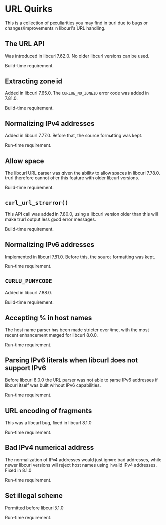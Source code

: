 # URL Quirks

This is a collection of peculiarities you may find in trurl due to bugs or
changes/improvements in libcurl's URL handling.

## The URL API

Was introduced in libcurl 7.62.0. No older libcurl versions can be used.

Build-time requirement.

## Extracting zone id

Added in libcurl 7.65.0. The `CURLUE_NO_ZONEID` error code was added in
7.81.0.

Build-time requirement.

## Normalizing IPv4 addresses

Added in libcurl 7.77.0. Before that, the source formatting was kept.

Run-time requirement.

## Allow space

The libcurl URL parser was given the ability to allow spaces in libcurl
7.78.0. trurl therefore cannot offer this feature with older libcurl versions.

Build-time requirement.

## `curl_url_strerror()`

This API call was added in 7.80.0, using a libcurl version older than this
will make trurl output less good error messages.

Build-time requirement.

## Normalizing IPv6 addresses

Implemented in libcurl 7.81.0. Before this, the source formatting was kept.

Run-time requirement.

## `CURLU_PUNYCODE`

Added in libcurl 7.88.0.

Build-time requirement.

## Accepting % in host names

The host name parser has been made stricter over time, with the most recent
enhancement merged for libcurl 8.0.0.

Run-time requirement.

## Parsing IPv6 literals when libcurl does not support IPv6

Before libcurl 8.0.0 the URL parser was not able to parse IPv6 addresses if
libcurl itself was built without IPv6 capabilities.

Run-time requirement.

## URL encoding of fragments

This was a libcurl bug, fixed in libcurl 8.1.0

Run-time requirement.

## Bad IPv4 numerical address

The normalization of IPv4 addresses would just ignore bad addresses, while
newer libcurl versions will reject host names using invalid IPv4 addresses.
Fixed in 8.1.0

Run-time requirement.

## Set illegal scheme

Permitted before libcurl 8.1.0

Run-time requirement.
